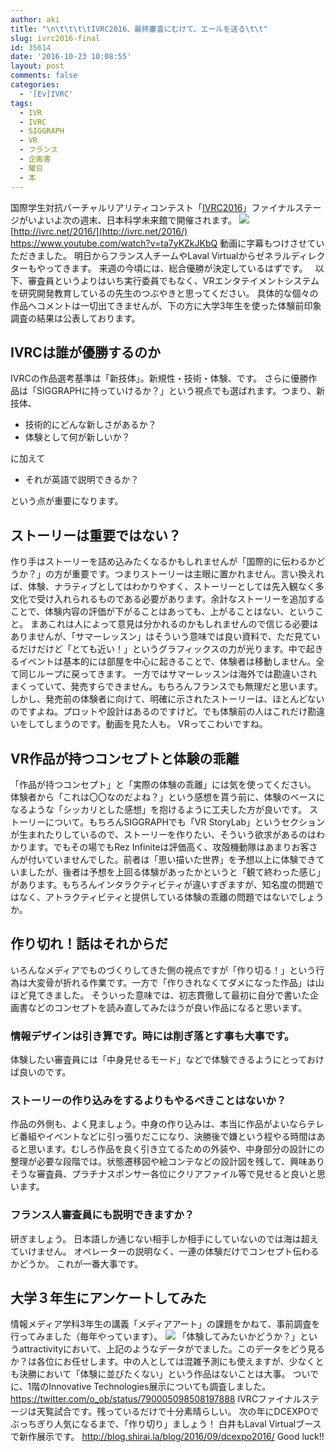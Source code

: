 ```yaml
---
author: aki
title: "\n\t\t\t\tIVRC2016、最終審査にむけて、エールを送る\t\t"
slug: ivrc2016-final
id: 35614
date: '2016-10-23 10:08:55'
layout: post
comments: false
categories:
  - '[Ev]IVRC'
tags:
  - IVR
  - IVRC
  - SIGGRAPH
  - VR
  - フランス
  - 企画書
  - 曜日
  - 本
---
```


国際学生対抗バーチャルリアリティコンテスト「[IVRC2016](http://ivrc.net/2016/)」ファイナルステージがいよいよ次の週末、日本科学未来館で開催されます。 ![](http://aki.shirai.as//HLIC/b4be5c334d5a6a02fd2470599cf30378.png) [http://ivrc.net/2016/](http://ivrc.net/2016/) https://www.youtube.com/watch?v=ta7yKZkJKbQ 動画に字幕もつけさせていただきました。 明日からフランス人チームやLaval Virtualからゼネラルディレクターもやってきます。 来週の今頃には、総合優勝が決定しているはずです。   以下、審査員というよりはいち実行委員でもなく、VRエンタテイメントシステムを研究開発教育しているの先生のつぶやきと思ってください。 具体的な個々の作品へコメントは一切出てきませんが、下の方に大学3年生を使った体験前印象調査の結果は公表しております。

## IVRCは誰が優勝するのか

IVRCの作品選考基準は「新技体」。新規性・技術・体験、です。 さらに優勝作品は「SIGGRAPHに持っていけるか？」という視点でも選ばれます。つまり、新技体、

*   技術的にどんな新しさがあるか？
*   体験として何が新しいか？

に加えて

*   それが英語で説明できるか？

という点が重要になります。

## ストーリーは重要ではない？

作り手はストーリーを詰め込みたくなるかもしれませんが「国際的に伝わるかどうか？」の方が重要です。つまりストーリーは主眼に置かれません。言い換えれば、体験、ナラティブとしてはわかりやすく、ストーリーとしては先入観なく多文化で受け入れられるものである必要があります。余計なストーリーを追加することで、体験内容の評価が下がることはあっても、上がることはない、ということ。 まあこれは人によって意見は分かれるのかもしれませんので信じる必要はありませんが、「サマーレッスン」はそういう意味では良い資料で、ただ見ているだけだけど「とても近い！」というグラフィックスの力が光ります。中で起きるイベントは基本的には部屋を中心に起きることで、体験者は移動しません。全て同じループに戻ってきます。 一方ではサマーレッスンは海外では勘違いされまくっていて、発売すらできません。もちろんフランスでも無理だと思います。 しかし、発売前の体験者に向けて、明確に示されたストーリーは、ほとんどないのですよね。プロットや設計はあるのですけど。でも体験前の人はこれだけ勘違いをしてしまうのです。動画を見た人も。 VRってこわいですね。  

## VR作品が持つコンセプトと体験の乖離

「作品が持つコンセプト」と「実際の体験の乖離」には気を使ってください。 体験者から「これは〇〇なのだよね？」という感想を貰う前に、体験のベースになるような「シッカリとした感想」を抱けるように工夫した方が良いです。 ストーリーについて。もちろんSIGGRAPHでも「VR StoryLab」というセクションが生まれたりしているので、ストーリーを作りたい、そういう欲求があるのはわかります。でもその場でもRez Infiniteは評価高く、攻殻機動隊はあまりお客さんが付いていませんでした。前者は「思い描いた世界」を予想以上に体験できていましたが、後者は予想を上回る体験があったかというと「観て終わった感じ」があります。もちろんインタラクティビティが違いすぎますが、知名度の問題ではなく、アトラクティビティと提供している体験の乖離の問題ではないでしょうか。

## 作り切れ！話はそれからだ

いろんなメディアでものづくりしてきた側の視点ですが「作り切る！」という行為は大変骨が折れる作業です。一方で「作りきれなくてダメになった作品」は山ほど見てきました。 そういった意味では、初志貫徹して最初に自分で書いた企画書などのコンセプトを読み直してみたほうが良い作品になると思います。

### 情報デザインは引き算です。時には削ぎ落とす事も大事です。

体験したい審査員には「中身見せるモード」などで体験できるようにとっておけば良いのです。

### ストーリーの作り込みをするよりもやるべきことはないか？

作品の外側も、よく見ましょう。中身の作り込みは、本当に作品がよいならテレビ番組やイベントなどに引っ張りだこになり、決勝後で嫌という程やる時間はあると思います。むしろ作品を良く引き立てるための外装や、中身部分の設計にの整理が必要な段階では。状態遷移図や絵コンテなどの設計図を残して、興味ありそうな審査員、プラチナスポンサー各位にクリアファイル等で見せると良いと思います。

### フランス人審査員にも説明できますか？

研ぎましょう。 日本語しか通じない相手しか相手にしていないのでは海は超えていけません。 オペレーターの説明なく、一連の体験だけでコンセプト伝わるかどうか。 これが一番大事です。

## 大学３年生にアンケートしてみた

情報メディア学科3年生の講義「メディアアート」の課題をかねて、事前調査を行ってみました（毎年やっています）。 [![](https://aki.shirai.as/wp-content/uploads/2016/10/wp-1477187347236.jpg)](https://aki.shirai.as/wp-content/uploads/2016/10/wp-1477187347236.jpg) 「体験してみたいかどうか？」というattractivityにおいて、上記のようなデータがでました。このデータをどう見るか？は各位にお任せします。中の人としては混雑予測にも使えますが、少なくとも決勝において「体験に並びたくない」という作品はないことは大事。 ついでに、1階のInnovative Technologies展示についても調査しました。 https://twitter.com/o_ob/status/790005098508197888 IVRCファイナルステージは天覧試合です。残っているだけで十分素晴らしい。 次の年にDCEXPOでぶっちぎり人気になるまで､「作り切り」ましょう！ 白井もLaval Virtualブースで新作展示です。 http://blog.shirai.la/blog/2016/09/dcexpo2016/ Good luck!!